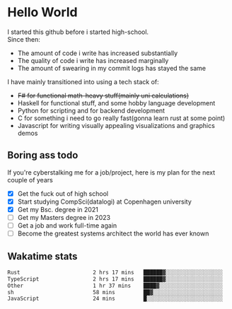 # Hello World

I started this github before i started high-school.  
Since then:
- The amount of code i write has increased substantially
- The quality of code i write has increased marginally
- The amount of swearing in my commit logs has stayed the same

I have mainly transitioned into using a tech stack of:
- ~~F# for functional math-heavy stuff(mainly uni calculations)~~
- Haskell for functional stuff, and some hobby language development
- Python for scripting and for backend development
- C for something i need to go really fast(gonna learn rust at some point)
- Javascript for writing visually appealing visualizations and graphics demos

## Boring ass todo
If you're cyberstalking me for a job/project, here is my plan for the next couple of years
- [x] Get the fuck out of high school
- [x] Start studying CompSci(datalogi) at Copenhagen university
- [x] Get my Bsc. degree in 2021
- [ ] Get my Masters degree in 2023
- [ ] Get a job and work full-time again
- [ ] Become the greatest systems architect the world has ever known

## Wakatime stats
<!--START_SECTION:waka-->

```txt
Rust                       2 hrs 17 mins   ██████▓░░░░░░░░░░░░░░░░░░   26.09 %
TypeScript                 2 hrs 17 mins   ██████▓░░░░░░░░░░░░░░░░░░   26.09 %
Other                      1 hr 37 mins    ████▓░░░░░░░░░░░░░░░░░░░░   18.53 %
sh                         58 mins         ██▓░░░░░░░░░░░░░░░░░░░░░░   11.03 %
JavaScript                 24 mins         █░░░░░░░░░░░░░░░░░░░░░░░░   04.61 %
```

<!--END_SECTION:waka-->
